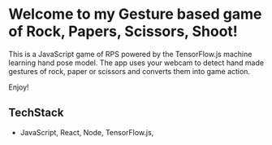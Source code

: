 # Welcome to my Gesture based game of Rock, Papers, Scissors, Shoot!

This is a JavaScript game of RPS powered by the TensorFlow.js machine learning hand pose model. The app uses your webcam to detect hand made gestures of rock, paper or scissors and converts them into game action.

Enjoy!

## TechStack

- JavaScript, React, Node, TensorFlow.js, 
